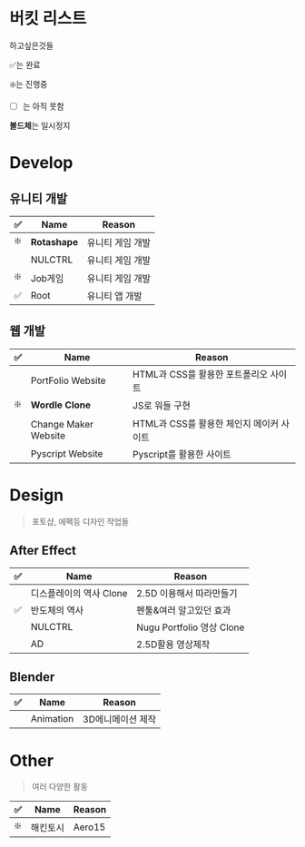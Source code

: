 # 버킷 리스트
하고싶은것들

✅는 완료

❇️는 진행중

- [ ] 는 아직 못함

**볼드체**는 일시정지

# Develop
## 유니티 개발
|✅|Name|Reason|
|-|-|-|
|❇️|**Rotashape**|유니티 게임 개발|
||NULCTRL|유니티 게임 개발|
|❇️|Job게임|유니티 게임 개발|
|✅|Root|유니티 앱 개발|

## 웹 개발
|✅|Name|Reason|
|-|-|-|
||PortFolio Website|HTML과 CSS를 활용한 포트폴리오 사이트|
|❇️|**Wordle Clone**|JS로 워들 구현|
||Change Maker Website|HTML과 CSS를 활용한 체인지 메이커 사이트|
||Pyscript Website|Pyscript를 활용한 사이트|

# Design
> 포토샵, 에펙등 디자인 작업들

## After Effect
|✅|Name|Reason|
|-|-|-|
||디스플레이의 역사 Clone|2.5D 이용해서 따라만들기|
|✅|반도체의 역사|펜툴&여러 알고있던 효과|
||NULCTRL|Nugu Portfolio 영상 Clone|
||AD|2.5D활용 영상제작|

## Blender
|✅|Name|Reason|
|-|-|-|
||Animation|3D에니메이션 제작|

# Other
> 여러 다양한 활동

|✅|Name|Reason|
|-|-|-|
|❇️|해킨토시|Aero15|
